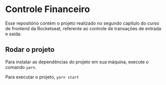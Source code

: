 # Controle Financeiro
Esse repositório contém o projeto realizado no segundo capítulo do curso de frontend da Rocketseat, referente ao controle de transações de entrada e saída. 

## Rodar o projeto
Para instalar as dependências do projeto em sua máquina, execute o comando `yarn`.

Para executar o projeto, `yarn start`